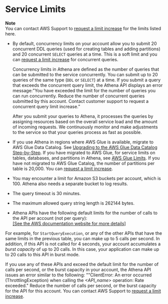 # Service Limits<a name="service-limits"></a>

**Note**  
You can contact AWS Support to [request a limit increase](https://docs.aws.amazon.com/general/latest/gr/aws_service_limits.html) for the limits listed here\.
+ By default, concurrency limits on your account allow you to submit 20 concurrent DDL queries \(used for creating tables and adding partitions\) and 20 concurrent `SELECT` queries at a time\. This is a soft limit and you can [request a limit increase](https://docs.aws.amazon.com/general/latest/gr/aws_service_limits.html) for concurrent queries\.

  Concurrency limits in Athena are defined as the number of queries that can be submitted to the service concurrently\. You can submit up to 20 queries of the same type \(`DDL` or `SELECT`\) at a time\. If you submit a query that exceeds the concurrent query limit, the Athena API displays an error message:"You have exceeded the limit for the number of queries you can run concurrently\. Reduce the number of concurrent queries submitted by this account\. Contact customer support to request a concurrent query limit increase\.” 

  After you submit your queries to Athena, it processes the queries by assigning resources based on the overall service load and the amount of incoming requests\. We continuously monitor and make adjustments to the service so that your queries process as fast as possible\. 
+ If you use Athena in regions where AWS Glue is available, migrate to AWS Glue Data Catalog\. See [Upgrading to the AWS Glue Data Catalog Step\-by\-Step](glue-upgrade.md)\. If you have migrated to AWS Glue, for service limits on tables, databases, and partitions in Athena, see [AWS Glue Limits](https://docs.aws.amazon.com/glue/latest/dg/troubleshooting-service-limits.html)\. If you have not migrated to AWS Glue Catalog, the number of partitions per table is 20,000\. You can [request a limit increase](https://docs.aws.amazon.com/general/latest/gr/aws_service_limits.html)\.
+ You may encounter a limit for Amazon S3 buckets per account, which is 100\. Athena also needs a separate bucket to log results\.
+ The query timeout is 30 minutes\.
+ The maximum allowed query string length is 262144 bytes\.
+  Athena APIs have the following default limits for the number of calls to the API per account \(not per query\):    
[\[See the AWS documentation website for more details\]](http://docs.aws.amazon.com/athena/latest/ug/service-limits.html)

  For example, for `StartQueryExecution`, or any of the other APIs that have the same limits in the previous table, you can make up to 5 calls per second\. In addition, if this API is not called for 4 seconds, your account accumulates a *burst capacity* of up to 20 calls\. In this case, your application can make up to 20 calls to this API in burst mode\.

  If you use any of these APIs and exceed the default limit for the number of calls per second, or the burst capacity in your account, the Athena API issues an error similar to the following: ""ClientError: An error occurred \(ThrottlingException\) when calling the *<API\_name>* operation: Rate exceeded\." Reduce the number of calls per second, or the burst capacity for the API for this account\. You can contact AWS Support to [request a limit increase](https://docs.aws.amazon.com/general/latest/gr/aws_service_limits.html)\.